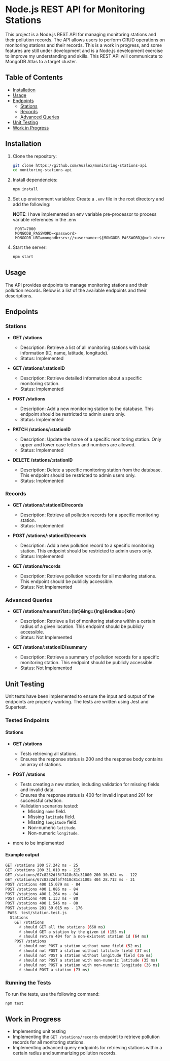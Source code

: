 
# Node.js REST API for Monitoring Stations

This project is a Node.js REST API for managing monitoring stations and their pollution records. The API allows users to perform CRUD operations on monitoring stations and their records. This is a work in progress, and some features are still under development and is a Node.js development exercise to improve my understanding and skills.
This REST API will communicate to MongoDB Atlas to a target cluster.

## Table of Contents

- [Installation](#installation)
- [Usage](#usage)
- [Endpoints](#endpoints)
  - [Stations](#stations)
  - [Records](#records)
  - [Advanced Queries](#advanced-queries)
- [Unit Testing](#unit-testing) <!-- Add this line -->
- [Work in Progress](#work-in-progress)
<!-- - [Contributing](#contributing) -->
<!-- - [License](#license) -->

## Installation

1. Clone the repository:
   ```sh
   git clone https://github.com/Auzlex/monitoring-stations-api
   cd monitoring-stations-api
   ```

2. Install dependencies:
   ```sh
   npm install
    ```

3. Set up environment variables:
   Create a `.env` file in the root directory and add the following:
   
   **NOTE**: I have implemented an env variable pre-processor to process variable references in the .env
   ```env
    PORT=7000
    MONGODB_PASSWORD=<password>
    MONGODB_URI=mongodb+srv://<username>:${MONGODB_PASSWORD}@<cluster>
   ```

4. Start the server:
   ```sh
   npm start
   ```

## Usage

The API provides endpoints to manage monitoring stations and their pollution records. Below is a list of the available endpoints and their descriptions.

## Endpoints

### Stations

- **GET /stations**
  - Description: Retrieve a list of all monitoring stations with basic information (ID, name, latitude, longitude).
  - Status: Implemented

- **GET /stations/:stationID**
  - Description: Retrieve detailed information about a specific monitoring station.
  - Status: Implemented

- **POST /stations**
  - Description: Add a new monitoring station to the database. This endpoint should be restricted to admin users only.
  - Status: Implemented

- **PATCH /stations/:stationID**
  - Description: Update the name of a specific monitoring station. Only upper and lower case letters and numbers are allowed.
  - Status: Implemented

- **DELETE /stations/:stationID**
  - Description: Delete a specific monitoring station from the database. This endpoint should be restricted to admin users only.
  - Status: Implemented

### Records

- **GET /stations/:stationID/records**
  - Description: Retrieve all pollution records for a specific monitoring station.
  - Status: Implemented

- **POST /stations/:stationID/records**
  - Description: Add a new pollution record to a specific monitoring station. This endpoint should be restricted to admin users only.
  - Status: Implemented

- **GET /stations/records**
  - Description: Retrieve pollution records for all monitoring stations. This endpoint should be publicly accessible.
  - Status: Not Implemented

### Advanced Queries

- **GET /stations/nearest?lat={lat}&lng={lng}&radius={km}**
  - Description: Retrieve a list of monitoring stations within a certain radius of a given location. This endpoint should be publicly accessible.
  - Status: Not Implemented

- **GET /stations/:stationID/summary**
  - Description: Retrieve a summary of pollution records for a specific monitoring station. This endpoint should be publicly accessible.
  - Status: Not Implemented

## Unit Testing

Unit tests have been implemented to ensure the input and output of the endpoints are properly working. The tests are written using Jest and Supertest.

### Tested Endpoints

#### Stations

- **GET /stations**
  - Tests retrieving all stations.
  - Ensures the response status is 200 and the response body contains an array of stations.

- **POST /stations**
  - Tests creating a new station, including validation for missing fields and invalid data.
  - Ensures the response status is 400 for invalid input and 201 for successful creation.
  - Validation scenarios tested:
    - Missing `name` field.
    - Missing `latitude` field.
    - Missing `longitude` field.
    - Non-numeric `latitude`.
    - Non-numeric `longitude`.

- more to be implemented

#### Example output

```sh
GET /stations 200 57.242 ms - 25
GET /stations 200 31.010 ms - 215
GET /stations/67c8232df5f7418c81c31000 200 30.624 ms - 122
GET /stations/67c8232df5f7418c81c31005 404 28.712 ms - 31
POST /stations 400 15.079 ms - 84
POST /stations 400 1.086 ms - 84
POST /stations 400 1.264 ms - 84
POST /stations 400 1.133 ms - 80
POST /stations 400 1.546 ms - 80
POST /stations 201 39.015 ms - 176
 PASS  test/station.test.js
  Stations
    GET /stations
      √ should GET all the stations (660 ms)
      √ should GET a station by the given id (155 ms)
      √ should return 404 for a non-existent station id (64 ms)
    POST /stations
      √ should not POST a station without name field (52 ms)
      √ should not POST a station without latitude field (37 ms)
      √ should not POST a station without longitude field (36 ms)
      √ should not POST a station with non-numeric latitude (35 ms)
      √ should not POST a station with non-numeric longitude (36 ms)
      √ should POST a station (73 ms)
```

### Running the Tests

To run the tests, use the following command:
```sh
npm test
```

## Work in Progress

- Implementing unit testing
- Implementing the `GET /stations/records` endpoint to retrieve pollution records for all monitoring stations.
- Implementing advanced query endpoints for retrieving stations within a certain radius and summarizing pollution records.

<!-- ## Contributing

Contributions are welcome! Please open an issue or submit a pull request if you have any improvements or new features to add. -->

<!-- ## License

This project is licensed under the MIT License. See the [LICENSE](LICENSE) file for details." > README.md -->
